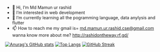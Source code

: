 - 👋 Hi, I’m Md Mamun ur rashid
- 👀 I’m interested in web development
- 🌱 I’m currently learning all the pogramming language, data anylysis and flutter
- 📫 How to reach me my gmail is= md.mamun.ur.rashid.cse@gmail.com
  wanna know more about me? http://rashidontheway.rf.gd/

[![Anurag's GitHub stats](https://github-readme-stats.vercel.app/api?username=MamunUrRashidAIUB)](https://github.com/MamunUrRashidAIUB/github-readme-stats)
[![Top Langs](https://github-readme-stats.vercel.app/api/top-langs/?username=MamunUrRashidAIUB)](https://github.com/MamunUrRashidAIUB/github-readme-stats)
[![GitHub Streak](https://streak-stats.demolab.com/?user=MamunUrRashidAIUB)](https://git.io/streak-stats)


<!---
MamunUrRashidAIUB/MamunUrRashidAIUB is a ✨ special ✨ repository because its `README.md` (this file) appears on your GitHub profile.
You can click the Preview link to take a look at your changes.
--->
